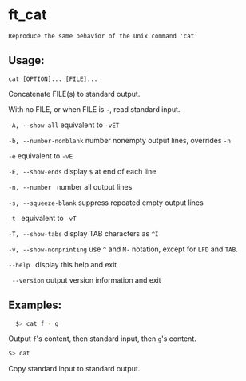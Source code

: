 # ft_cat
`Reproduce the same behavior of the Unix command 'cat'`

## Usage:
`cat [OPTION]... [FILE]...`

Concatenate FILE(s) to standard output.

With no FILE, or when FILE is `-`, read standard input.

  `-A, --show-all`           equivalent to `-vET`

  `-b, --number-nonblank`    number nonempty output lines, overrides `-n`

  `-e`                      equivalent to `-vE`

  `-E, --show-ends`          display `$` at end of each line

  `-n, --number `            number all output lines

  `-s, --squeeze-blank`      suppress repeated empty output lines

  `-t `                      equivalent to `-vT`

  `-T, --show-tabs`          display TAB characters as `^I`

  `-v, --show-nonprinting`   use `^` and `M-` notation, except for `LFD` and `TAB`.

   `--help `    display this help and exit

  ` --version`  output version information and exit

## Examples:
```bash
  $> cat f - g
``` 
 Output `f`'s content, then standard input, then `g`'s content.

  ```bash 
  $> cat 
  ```       
 Copy standard input to standard output.

